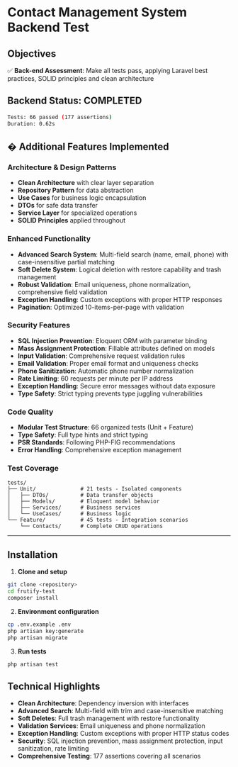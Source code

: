 # Contact Management System Backend Test

## Objectives

✅ **Back-end Assessment**: Make all tests pass, applying Laravel best practices, SOLID principles and clean architecture 

## Backend Status: COMPLETED

```bash
Tests: 66 passed (177 assertions)
Duration: 0.62s
```

## � Additional Features Implemented

### Architecture & Design Patterns

- **Clean Architecture** with clear layer separation
- **Repository Pattern** for data abstraction
- **Use Cases** for business logic encapsulation
- **DTOs** for safe data transfer
- **Service Layer** for specialized operations
- **SOLID Principles** applied throughout

### Enhanced Functionality

- **Advanced Search System**: Multi-field search (name, email, phone) with case-insensitive partial matching
- **Soft Delete System**: Logical deletion with restore capability and trash management
- **Robust Validation**: Email uniqueness, phone normalization, comprehensive field validation
- **Exception Handling**: Custom exceptions with proper HTTP responses
- **Pagination**: Optimized 10-items-per-page with validation

### Security Features

- **SQL Injection Prevention**: Eloquent ORM with parameter binding
- **Mass Assignment Protection**: Fillable attributes defined on models
- **Input Validation**: Comprehensive request validation rules
- **Email Validation**: Proper email format and uniqueness checks
- **Phone Sanitization**: Automatic phone number normalization
- **Rate Limiting**: 60 requests per minute per IP address
- **Exception Handling**: Secure error messages without data exposure
- **Type Safety**: Strict typing prevents type juggling vulnerabilities

### Code Quality

- **Modular Test Structure**: 66 organized tests (Unit + Feature)
- **Type Safety**: Full type hints and strict typing
- **PSR Standards**: Following PHP-FIG recommendations
- **Error Handling**: Comprehensive exception management


### Test Coverage

```
tests/
├── Unit/              # 21 tests - Isolated components
│   ├── DTOs/          # Data transfer objects
│   ├── Models/        # Eloquent model behavior
│   ├── Services/      # Business services
│   └── UseCases/      # Business logic
└── Feature/           # 45 tests - Integration scenarios
    └── Contacts/      # Complete CRUD operations
```

---

## Installation

1. **Clone and setup**

```bash
git clone <repository>
cd frutify-test
composer install
```

2. **Environment configuration**

```bash
cp .env.example .env
php artisan key:generate
php artisan migrate
```

3. **Run tests**

```bash
php artisan test
```

## Technical Highlights

- **Clean Architecture**: Dependency inversion with interfaces
- **Advanced Search**: Multi-field with trim and case-insensitive matching
- **Soft Deletes**: Full trash management with restore functionality
- **Validation Services**: Email uniqueness and phone normalization
- **Exception Handling**: Custom exceptions with proper HTTP status codes
- **Security**: SQL injection prevention, mass assignment protection, input sanitization, rate limiting
- **Comprehensive Testing**: 177 assertions covering all scenarios

